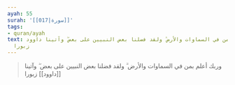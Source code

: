 ```yaml
---
ayah: 55
surah: '[[017|سورة]]'
tags:
- quran/ayah
text: وربك أعلم بمن في السماوات والأرض ۗ ولقد فضلنا بعض النبيين على بعض ۖ وآتينا داوود
  زبورا
---
```

> وربك أعلم بمن في السماوات والأرض ۗ ولقد فضلنا بعض النبيين على بعض ۖ وآتينا [[داوود]] زبورا
